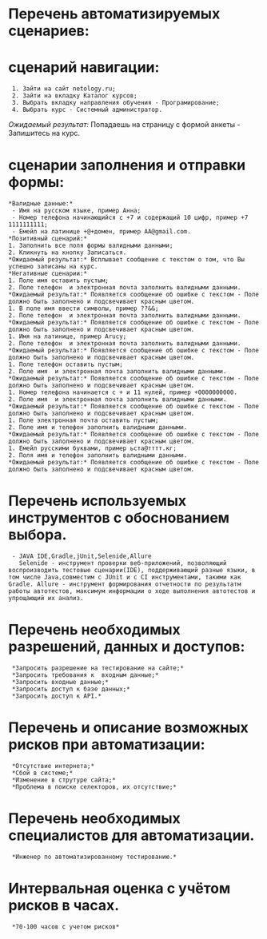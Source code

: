 # Перечень автоматизируемых сценариев:                                                  
# сценарий навигации:                                            
     1. Зайти на сайт netology.ru;                                        
     2. Зайти на вкладку Каталог курсов; 
     3. Выбрать вкладку направления обучения - Програмирование;
     4. Выбрать курс - Системный администратор.
   *Ожидаемый результат:* Попадаешь на страницу с формой анкеты - Запишитесь на курс. 
# cценарии заполнения и отправки формы: 
    *Валидные данные:* 
     - Имя на русском языке, пример Анна;  
     - Номер телефона начинающийся с +7 и содержащий 10 цифр, пример +7 1111111111; 
     - Емейл на латинице +@+домен, пример AA@gmail.com. 
    *Позитивный сценарий:* 
    1. Заполнить все поля формы валидными данными;
    2. Кликнуть на кнопку Записаться.
    *Ожидаемый результат:* Всплывает сообщение с текстом о том, что Вы успешно записаны на курс.  
    *Негативные сценарии:* 
    1. Поле имя оставить пустым; 
    2. Поле телефон  и электронная почта заполнить валидными данными.
    *Ожидаемый результат:* Появляется сообщение об ошибке с текстом - Поле должно быть заполнено и подсвечивает красным цветом. 
    1. В поле имя ввести символы, пример ??&&; 
    2. Поле телефон  и электронная почта заполнить валидными данными.
    *Ожидаемый результат:* Появляется сообщение об ошибке с текстом - Поле должно быть заполнено и подсвечивает красным цветом.
    1. Имя на латинице, пример Arucy; 
    2. Поле телефон  и электронная почта заполнить валидными данными.
    *Ожидаемый результат:* Появляется сообщение об ошибке с текстом - Поле должно быть заполнено и подсвечивает красным цветом. 
    1. Поле телефон оставить пустым; 
    2. Поле имя  и электронная почта заполнить валидными данными. 
    *Ожидаемый результат:* Появляется сообщение об ошибке с текстом - Поле должно быть заполнено и подсвечивает красным цветом.
    1. Номер телефона начинается с + и 11 нулей, пример +0000000000.
    2. Поле имя  и электронная почта заполнить валидными данными.
    *Ожидаемый результат:* Появляется сообщение об ошибке с текстом - Поле должно быть заполнено и подсвечивает красным цветом.
    1. Поле электронная почта оставить пустым;
    2. Поле имя и телефон заполнить валидными данными.
    *Ожидаемый результат:* Появляется сообщение об ошибке с текстом - Поле должно быть заполнено и подсвечивает красным цветом. 
    1. Емейл русскими буквами, пример ьста@тттт.кг;
    2. Поля имя и телефон заполнить валидными данными. 
    *Ожидаемый результат:* Появляется сообщение об ошибке с текстом - Поле должно быть заполнено и подсвечивает красным цветом.
# Перечень используемых инструментов с обоснованием выбора.  
     - JAVA IDE,Gradle,jUnit,Selenide,Allure 
       Selenide - инструмент проверки веб-приложений, позволяющий воспроизводить тестовые сценарии(IDE), поддерживающий разные языки, в том числе Java,совместим с JUnit и с CI инструментами, такими как Gradle. Allure - инструмент формирования отчетности по результатм работы автотестов, максимум информации о ходе выполнения автотестов и упрощающий их анализ.
# Перечень необходимых разрешений, данных и доступов: 
     *Запросить разрешение на тестирование на сайте;*   
     *Запросить требования к  входным данные;*
     *Запросить входные данные;* 
     *Запросить доступ к базе данных;* 
     *Запросить доступ к API.* 
# Перечень и описание возможных рисков при автоматизации:
     *Отсутствие интернета;* 
     *Сбой в системе;* 
     *Изменение в струтуре сайта;*
     *Проблема в поиске селекторов, их отсутствие;* 
# Перечень необходимых специалистов для автоматизации. 
     *Инженер по автоматизированному тестированию.*  
# Интервальная оценка с учётом рисков в часах.
     *70-100 часов с учетом рисков*                   